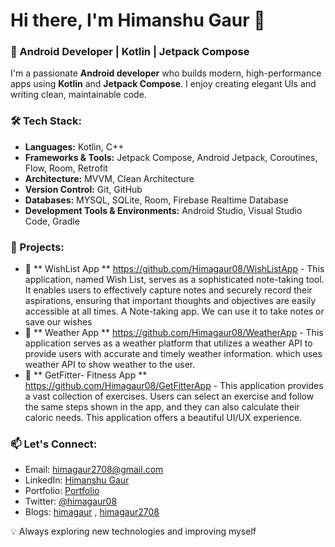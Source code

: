 # Hi there, I'm Himanshu Gaur 👋

### 🚀 Android Developer | Kotlin | Jetpack Compose

I'm a passionate **Android developer** who builds modern, high-performance apps using **Kotlin** and **Jetpack Compose**. I enjoy creating elegant UIs and writing clean, maintainable code.

### 🛠️ Tech Stack:
- **Languages:** Kotlin, C++
- **Frameworks & Tools:** Jetpack Compose, Android Jetpack, Coroutines, Flow, Room, Retrofit
- **Architecture:** MVVM, Clean Architecture
- **Version Control:** Git, GitHub
- **Databases:** MYSQL, SQLite, Room, Firebase Realtime Database
- **Development Tools & Environments:** Android Studio, Visual Studio Code, Gradle


### 📌 Projects:
- 🌟 ** WishList App ** https://github.com/Himagaur08/WishListApp - This application, named Wish List, serves as a sophisticated note-taking tool. It enables users to effectively capture notes and securely record their aspirations, ensuring that important thoughts and objectives are easily accessible at all times. A Note-taking app. We can use it to take notes or save our wishes
- 📱 ** Weather App ** https://github.com/Himagaur08/WeatherApp - This application serves as a weather platform that utilizes a weather API to provide users with accurate and timely weather information. which uses weather API to show weather to the user.
- 📱 ** GetFitter- Fitness App ** https://github.com/Himagaur08/GetFitterApp - This application provides a vast collection of exercises. Users can select an exercise and follow the same steps shown in the app, and they can also calculate their caloric needs. This application offers a beautiful UI/UX experience.

### 📫 Let's Connect:
- Email: himagaur2708@gmail.com
- LinkedIn: [Himanshu Gaur](https://www.linkedin.com/in/himanshu-gaur-5a1b03219)
- Portfolio: [Portfolio](https://himanshugaurportfolio.netlify.app/)
- Twitter: [@himagaur08](https://x.com/Himagaur08)
- Blogs: [himagaur](https://hashnode.com/@himagaur) , [himagaur2708](https://dev.to/himagaur2708)


💡 Always exploring new technologies and improving myself

